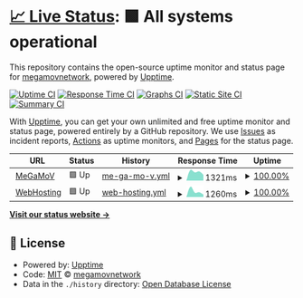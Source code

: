 # [📈 Live Status](https://status.megamov.fr): <!--live status--> **🟩 All systems operational**

This repository contains the open-source uptime monitor and status page for [megamovnetwork](https://status.megamov.fr), powered by [Upptime](https://github.com/upptime/upptime).

[![Uptime CI](https://github.com/megamovnetwork/upptime/workflows/Uptime%20CI/badge.svg)](https://github.com/megamovnetwork/upptime/actions?query=workflow%3A%22Uptime+CI%22)
[![Response Time CI](https://github.com/megamovnetwork/upptime/workflows/Response%20Time%20CI/badge.svg)](https://github.com/megamovnetwork/upptime/actions?query=workflow%3A%22Response+Time+CI%22)
[![Graphs CI](https://github.com/megamovnetwork/upptime/workflows/Graphs%20CI/badge.svg)](https://github.com/megamovnetwork/upptime/actions?query=workflow%3A%22Graphs+CI%22)
[![Static Site CI](https://github.com/megamovnetwork/upptime/workflows/Static%20Site%20CI/badge.svg)](https://github.com/megamovnetwork/upptime/actions?query=workflow%3A%22Static+Site+CI%22)
[![Summary CI](https://github.com/megamovnetwork/upptime/workflows/Summary%20CI/badge.svg)](https://github.com/megamovnetwork/upptime/actions?query=workflow%3A%22Summary+CI%22)

With [Upptime](https://upptime.js.org), you can get your own unlimited and free uptime monitor and status page, powered entirely by a GitHub repository. We use [Issues](https://github.com/megamovnetwork/upptime/issues) as incident reports, [Actions](https://github.com/megamovnetwork/upptime/actions) as uptime monitors, and [Pages](https://status.megamov.fr) for the status page.

<!--start: status pages-->
<!-- This summary is generated by Upptime (https://github.com/upptime/upptime) -->
<!-- Do not edit this manually, your changes will be overwritten -->
<!-- prettier-ignore -->
| URL | Status | History | Response Time | Uptime |
| --- | ------ | ------- | ------------- | ------ |
| <img alt="" src="https://favicons.githubusercontent.com/megamov.fr" height="13"> [MeGaMoV](https://megamov.fr) | 🟩 Up | [me-ga-mo-v.yml](https://github.com/megamovnetwork/upptime/commits/HEAD/history/me-ga-mo-v.yml) | <details><summary><img alt="Response time graph" src="./graphs/me-ga-mo-v/response-time-week.png" height="20"> 1321ms</summary><br><a href="https://status.megamov.fr/history/me-ga-mo-v"><img alt="Response time 1321" src="https://img.shields.io/endpoint?url=https%3A%2F%2Fraw.githubusercontent.com%2Fmegamovnetwork%2Fupptime%2FHEAD%2Fapi%2Fme-ga-mo-v%2Fresponse-time.json"></a><br><a href="https://status.megamov.fr/history/me-ga-mo-v"><img alt="24-hour response time 1321" src="https://img.shields.io/endpoint?url=https%3A%2F%2Fraw.githubusercontent.com%2Fmegamovnetwork%2Fupptime%2FHEAD%2Fapi%2Fme-ga-mo-v%2Fresponse-time-day.json"></a><br><a href="https://status.megamov.fr/history/me-ga-mo-v"><img alt="7-day response time 1321" src="https://img.shields.io/endpoint?url=https%3A%2F%2Fraw.githubusercontent.com%2Fmegamovnetwork%2Fupptime%2FHEAD%2Fapi%2Fme-ga-mo-v%2Fresponse-time-week.json"></a><br><a href="https://status.megamov.fr/history/me-ga-mo-v"><img alt="30-day response time 1321" src="https://img.shields.io/endpoint?url=https%3A%2F%2Fraw.githubusercontent.com%2Fmegamovnetwork%2Fupptime%2FHEAD%2Fapi%2Fme-ga-mo-v%2Fresponse-time-month.json"></a><br><a href="https://status.megamov.fr/history/me-ga-mo-v"><img alt="1-year response time 1321" src="https://img.shields.io/endpoint?url=https%3A%2F%2Fraw.githubusercontent.com%2Fmegamovnetwork%2Fupptime%2FHEAD%2Fapi%2Fme-ga-mo-v%2Fresponse-time-year.json"></a></details> | <details><summary><a href="https://status.megamov.fr/history/me-ga-mo-v">100.00%</a></summary><a href="https://status.megamov.fr/history/me-ga-mo-v"><img alt="All-time uptime 100.00%" src="https://img.shields.io/endpoint?url=https%3A%2F%2Fraw.githubusercontent.com%2Fmegamovnetwork%2Fupptime%2FHEAD%2Fapi%2Fme-ga-mo-v%2Fuptime.json"></a><br><a href="https://status.megamov.fr/history/me-ga-mo-v"><img alt="24-hour uptime 100.00%" src="https://img.shields.io/endpoint?url=https%3A%2F%2Fraw.githubusercontent.com%2Fmegamovnetwork%2Fupptime%2FHEAD%2Fapi%2Fme-ga-mo-v%2Fuptime-day.json"></a><br><a href="https://status.megamov.fr/history/me-ga-mo-v"><img alt="7-day uptime 100.00%" src="https://img.shields.io/endpoint?url=https%3A%2F%2Fraw.githubusercontent.com%2Fmegamovnetwork%2Fupptime%2FHEAD%2Fapi%2Fme-ga-mo-v%2Fuptime-week.json"></a><br><a href="https://status.megamov.fr/history/me-ga-mo-v"><img alt="30-day uptime 100.00%" src="https://img.shields.io/endpoint?url=https%3A%2F%2Fraw.githubusercontent.com%2Fmegamovnetwork%2Fupptime%2FHEAD%2Fapi%2Fme-ga-mo-v%2Fuptime-month.json"></a><br><a href="https://status.megamov.fr/history/me-ga-mo-v"><img alt="1-year uptime 100.00%" src="https://img.shields.io/endpoint?url=https%3A%2F%2Fraw.githubusercontent.com%2Fmegamovnetwork%2Fupptime%2FHEAD%2Fapi%2Fme-ga-mo-v%2Fuptime-year.json"></a></details>
| <img alt="" src="https://favicons.githubusercontent.com/node-webhosting.megamov.ovh" height="13"> [WebHosting](http://node-webhosting.megamov.ovh) | 🟩 Up | [web-hosting.yml](https://github.com/megamovnetwork/upptime/commits/HEAD/history/web-hosting.yml) | <details><summary><img alt="Response time graph" src="./graphs/web-hosting/response-time-week.png" height="20"> 1260ms</summary><br><a href="https://status.megamov.fr/history/web-hosting"><img alt="Response time 1260" src="https://img.shields.io/endpoint?url=https%3A%2F%2Fraw.githubusercontent.com%2Fmegamovnetwork%2Fupptime%2FHEAD%2Fapi%2Fweb-hosting%2Fresponse-time.json"></a><br><a href="https://status.megamov.fr/history/web-hosting"><img alt="24-hour response time 1260" src="https://img.shields.io/endpoint?url=https%3A%2F%2Fraw.githubusercontent.com%2Fmegamovnetwork%2Fupptime%2FHEAD%2Fapi%2Fweb-hosting%2Fresponse-time-day.json"></a><br><a href="https://status.megamov.fr/history/web-hosting"><img alt="7-day response time 1260" src="https://img.shields.io/endpoint?url=https%3A%2F%2Fraw.githubusercontent.com%2Fmegamovnetwork%2Fupptime%2FHEAD%2Fapi%2Fweb-hosting%2Fresponse-time-week.json"></a><br><a href="https://status.megamov.fr/history/web-hosting"><img alt="30-day response time 1260" src="https://img.shields.io/endpoint?url=https%3A%2F%2Fraw.githubusercontent.com%2Fmegamovnetwork%2Fupptime%2FHEAD%2Fapi%2Fweb-hosting%2Fresponse-time-month.json"></a><br><a href="https://status.megamov.fr/history/web-hosting"><img alt="1-year response time 1260" src="https://img.shields.io/endpoint?url=https%3A%2F%2Fraw.githubusercontent.com%2Fmegamovnetwork%2Fupptime%2FHEAD%2Fapi%2Fweb-hosting%2Fresponse-time-year.json"></a></details> | <details><summary><a href="https://status.megamov.fr/history/web-hosting">100.00%</a></summary><a href="https://status.megamov.fr/history/web-hosting"><img alt="All-time uptime 100.00%" src="https://img.shields.io/endpoint?url=https%3A%2F%2Fraw.githubusercontent.com%2Fmegamovnetwork%2Fupptime%2FHEAD%2Fapi%2Fweb-hosting%2Fuptime.json"></a><br><a href="https://status.megamov.fr/history/web-hosting"><img alt="24-hour uptime 100.00%" src="https://img.shields.io/endpoint?url=https%3A%2F%2Fraw.githubusercontent.com%2Fmegamovnetwork%2Fupptime%2FHEAD%2Fapi%2Fweb-hosting%2Fuptime-day.json"></a><br><a href="https://status.megamov.fr/history/web-hosting"><img alt="7-day uptime 100.00%" src="https://img.shields.io/endpoint?url=https%3A%2F%2Fraw.githubusercontent.com%2Fmegamovnetwork%2Fupptime%2FHEAD%2Fapi%2Fweb-hosting%2Fuptime-week.json"></a><br><a href="https://status.megamov.fr/history/web-hosting"><img alt="30-day uptime 100.00%" src="https://img.shields.io/endpoint?url=https%3A%2F%2Fraw.githubusercontent.com%2Fmegamovnetwork%2Fupptime%2FHEAD%2Fapi%2Fweb-hosting%2Fuptime-month.json"></a><br><a href="https://status.megamov.fr/history/web-hosting"><img alt="1-year uptime 100.00%" src="https://img.shields.io/endpoint?url=https%3A%2F%2Fraw.githubusercontent.com%2Fmegamovnetwork%2Fupptime%2FHEAD%2Fapi%2Fweb-hosting%2Fuptime-year.json"></a></details>

<!--end: status pages-->

[**Visit our status website →**](https://status.megamov.fr)

## 📄 License

- Powered by: [Upptime](https://github.com/upptime/upptime)
- Code: [MIT](./LICENSE) © [megamovnetwork](https://status.megamov.fr)
- Data in the `./history` directory: [Open Database License](https://opendatacommons.org/licenses/odbl/1-0/)
